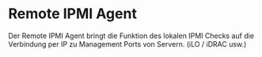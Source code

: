 # Remote IPMI Agent

Der Remote IPMI Agent bringt die Funktion des lokalen IPMI Checks auf die Verbindung per IP zu
Management Ports von Servern. (iLO / iDRAC usw.)
